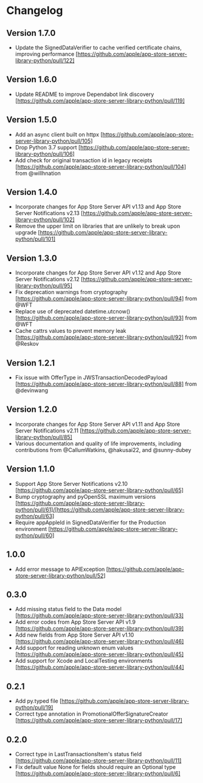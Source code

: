 # Changelog

## Version 1.7.0
- Update the SignedDataVerifier to cache verified certificate chains, improving performance [https://github.com/apple/app-store-server-library-python/pull/122]

## Version 1.6.0
- Update README to improve Dependabot link discovery [https://github.com/apple/app-store-server-library-python/pull/119]

## Version 1.5.0
- Add an async client built on httpx [https://github.com/apple/app-store-server-library-python/pull/105]
- Drop Python 3.7 support [https://github.com/apple/app-store-server-library-python/pull/106]
- Add check for original transaction id in legacy receipts [https://github.com/apple/app-store-server-library-python/pull/104] from @willhnation

## Version 1.4.0
- Incorporate changes for App Store Server API v1.13 and App Store Server Notifications v2.13 [https://github.com/apple/app-store-server-library-python/pull/102]
- Remove the upper limit on libraries that are unlikely to break upon upgrade [https://github.com/apple/app-store-server-library-python/pull/101]

## Version 1.3.0
- Incorporate changes for App Store Server API v1.12 and App Store Server Notifications v2.12 [https://github.com/apple/app-store-server-library-python/pull/95]
- Fix deprecation warnings from cryptography [https://github.com/apple/app-store-server-library-python/pull/94] from @WFT
- Replace use of deprecated datetime.utcnow() [https://github.com/apple/app-store-server-library-python/pull/93] from @WFT
- Cache cattrs values to prevent memory leak [https://github.com/apple/app-store-server-library-python/pull/92] from @Reskov

## Version 1.2.1
- Fix issue with OfferType in JWSTransactionDecodedPayload [https://github.com/apple/app-store-server-library-python/pull/88] from @devinwang

## Version 1.2.0
- Incorporate changes for App Store Server API v1.11 and App Store Server Notifications v2.11 [https://github.com/apple/app-store-server-library-python/pull/85]
- Various documentation and quality of life improvements, including contributions from @CallumWatkins, @hakusai22, and @sunny-dubey

## Version 1.1.0
- Support App Store Server Notifications v2.10 [https://github.com/apple/app-store-server-library-python/pull/65]
- Bump cryptography and pyOpenSSL maximum versions [https://github.com/apple/app-store-server-library-python/pull/61]/[https://github.com/apple/app-store-server-library-python/pull/63]
- Require appAppleId in SignedDataVerifier for the Production environment [https://github.com/apple/app-store-server-library-python/pull/60]

## 1.0.0
- Add error message to APIException [https://github.com/apple/app-store-server-library-python/pull/52]

## 0.3.0
- Add missing status field to the Data model [https://github.com/apple/app-store-server-library-python/pull/33]
- Add error codes from App Store Server API v1.9 [https://github.com/apple/app-store-server-library-python/pull/39]
- Add new fields from App Store Server API v1.10 [https://github.com/apple/app-store-server-library-python/pull/46]
- Add support for reading unknown enum values [https://github.com/apple/app-store-server-library-python/pull/45]
- Add support for Xcode and LocalTesting environments [https://github.com/apple/app-store-server-library-python/pull/44]

## 0.2.1
- Add py.typed file [https://github.com/apple/app-store-server-library-python/pull/19]
- Correct type annotation in PromotionalOfferSignatureCreator [https://github.com/apple/app-store-server-library-python/pull/17]

## 0.2.0

- Correct type in LastTransactionsItem's status field [https://github.com/apple/app-store-server-library-python/pull/11]
- Fix default value None for fields should require an Optional type [https://github.com/apple/app-store-server-library-python/pull/6]

